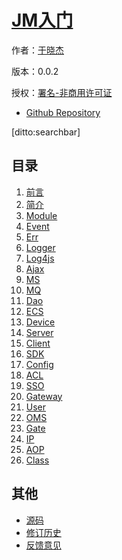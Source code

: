 # [JM入门]()

作者：[于晓杰](https://github.com/jammacn)

版本：0.0.2

授权：<a rel="license" href="http://creativecommons.org/licenses/by-nc/4.0/">署名-非商用许可证</a>

- [Github Repository](http://github.com/jm-root/jm-tutorial/)

[ditto:searchbar]

## 目录
1. [前言](#README)
1. [简介](#docs/intro)
1. [Module](#docs/module)
1. [Event](#docs/event)
1. [Err](#docs/err)
1. [Logger](#docs/logger)
1. [Log4js](#docs/log4js)
1. [Ajax](#docs/ajax)
1. [MS](#docs/ms)
1. [MQ](#docs/mq)
1. [Dao](#docs/dao)
1. [ECS](#docs/ecs)
1. [Device](#docs/device)
1. [Server](#docs/server)
1. [Client](#docs/client)
1. [SDK](#docs/sdk)
1. [Config](#docs/config)
1. [ACL](#docs/acl)
1. [SSO](#docs/sso)
1. [Gateway](#docs/gateway)
1. [User](#docs/user)
1. [OMS](#docs/oms)
1. [Gate](#docs/gate)
1. [IP](#docs/ip)
1. [AOP](#docs/aop)
1. [Class](#docs/class)

## 其他
- [源码](https://github.com/jm-root/jm-tutorial/)
- [修订历史](https://github.com/jm-root/jm-tutorial/commits/develop)
- [反馈意见](https://github.com/jm-root/jm-tutorial/issues)